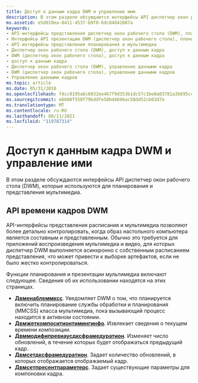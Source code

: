 ```yaml
---
title: Доступ к данным кадра DWM и управление ими
description: В этом разделе обсуждаются интерфейсы API диспетчер окон рабочего стола (DWM), которые используются для планирования и представления мультимедиа.
ms.assetid: e5d010ea-8411-4537-b9f8-6dc84841087a
keywords:
- API-интерфейсы представления диспетчер окон рабочего стола (DWM), планирования и мультимедиа
- Интерфейсы API презентации DWM (диспетчер окон рабочего стола), планирования и мультимедиа
- API-интерфейсы представления планирования и мультимедиа
- Диспетчер окон рабочего стола (DWM), доступ к данным кадра
- DWM (диспетчер окон рабочего стола), доступ к данным кадра
- доступ к данным кадра
- Диспетчер окон рабочего стола (DWM), управление данными кадра
- DWM (диспетчер окон рабочего стола), управление данными кадров
- Управление данными кадров
ms.topic: article
ms.date: 05/31/2018
ms.openlocfilehash: f4cc9195a6c6032ee467f9d353b1dc57c1be0a03781a3b695ccb5453965f8cfe
ms.sourcegitcommit: e6600f550f79bddfe58bd4696ac50dd52cb03d7e
ms.translationtype: MT
ms.contentlocale: ru-RU
ms.lasthandoff: 08/11/2021
ms.locfileid: "119787314"
---
```

# <a name="accessing-and-controlling-dwm-frame-data"></a>Доступ к данным кадра DWM и управление ими

В этом разделе обсуждаются интерфейсы API диспетчер окон рабочего стола (DWM), которые используются для планирования и представления мультимедиа.

## <a name="dwm-frame-timing-api"></a>API времени кадров DWM

API-интерфейсы представления расписания и мультимедиа позволяют более детально контролировать, когда образ настольного компьютера является составным и представленным. Обычно это требуется для приложений воспроизведения мультимедиа и видео, для которых диспетчер DWM выполняется асинхронно с собственным расписанием представления, что может привести к выборке артефактов, если не было жестко контролироваться.

Функции планирования и презентации мультимедиа включают следующее. Сведения об их использовании находятся на этих страницах.

-   [**Двменаблеммксс**](/windows/desktop/api/Dwmapi/nf-dwmapi-dwmenablemmcss). Уведомляет DWM о том, что планируется включить планирование службы обработки и планирования (MMCSS) класса мультимедиа, пока вызывающий процесс находится в активном состоянии.
-   [**Двмжеткомпоситионтимингинфо**](/windows/desktop/api/Dwmapi/nf-dwmapi-dwmgetcompositiontiminginfo). Извлекает сведения о текущем времени композиции.
-   [**Двммодифипревиаусдксфрамедуратион**](/windows/desktop/api/Dwmapi/nf-dwmapi-dwmmodifypreviousdxframeduration). Изменяет число обновлений, в течение которых будет отображаться предыдущий кадр.
-   [**Двмсетдксфрамедуратион**](/windows/desktop/api/Dwmapi/nf-dwmapi-dwmsetdxframeduration). Задает количество обновлений, в которых отображается отображаемый кадр.
-   [**Двмсетпресентпараметерс**](/windows/desktop/api/Dwmapi/nf-dwmapi-dwmsetpresentparameters). Задает существующие параметры для компоновки кадра.

 

 





